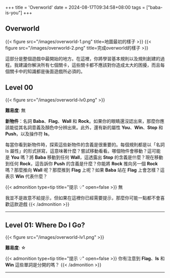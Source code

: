 +++
title = 'Overworld'
date = 2024-08-17T09:34:58+08:00
tags = ["baba-is-you"]
+++

## Overworld

{{< figure src="/images/overworld-1.png" title=地圖最初的樣子 >}}
{{< figure src="/images/overworld-2.png" title=完成overworld的樣子 >}}

這部分是整個遊戲中最開始的地方。在這裡，你將學習基本規則以及規則創建的過程。我建議你解決所有七個關卡，這些關卡都不應該對你造成太大的困擾，而且每個關卡中的知識都是後面遊戲所必須的。

## Level 00

{{< figure src="/images/overworld-lv0.png" >}}

**難易度**: 無

**新物件**：名詞 **Baba**、**Flag**、**Wall** 和 **Rock**。如果你的眼睛還沒認出來，那麼你應該能從其名詞意義及顏色中分辨出來。此外，還有新的屬性 **You**、**Win**、**Stop** 和 **Push**，以及操作符 **Is**。

每當你看到新物件時，探索這些新物件的含義是很重要的。每個規則都是以「名詞 Is 屬性」的形式拼寫，這意味著什麼？嘗試移動看看。哪個物件會移動？這可能是 **You** 嗎？將 **Baba** 移動到任何 **Wall**，這透露出 **Stop** 的含義是什麼？現在移動到任何 **Rock**，這告訴你 **Push** 的含義是什麼？你能將 **Rock** 推向另一個 **Rock** 嗎？那麼推向 **Wall** 呢？那麼推到 **Flag** 上呢？如果 **Baba** 站在 **Flag** 上會怎樣？這表示 **Win** 代表什麼？

{{< admonition type=tip title="提示 💡" open=false >}}
無

我並不是故意不給提示，但如果在這裡你已經需要提示，那麼你可能一點都不會喜歡這款遊戲
{{< /admonition >}}

___

## Level 01: Where Do I Go?

{{< figure src="/images/overworld-lv1.png" >}}

**難易度**: ☆

{{< admonition type=tip title="提示 💡" open=false >}}
你有注意到 **Flag**、**Is** 和 **Win** 這些單詞是分開的嗎？
{{< /admonition >}}

___